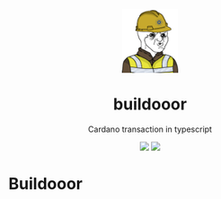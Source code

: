 <p align="center">
    <p align="center">
        <img width="100px" src="./assets/buildooor.png" align="center"/>
        <h1 align="center">buildooor</h1>
    </p>
  <p align="center">Cardano transaction in typescript</p>

  <p align="center">
    <img src="https://img.shields.io/github/commit-activity/m/harmonicpool/buildoor?style=for-the-badge" />
    <a href="https://twitter.com/hlabs_tech">
      <img src="https://img.shields.io/twitter/follow/hlabs_tech?style=for-the-badge&logo=twitter" />
    </a>
  </p>
</p>

# Buildooor